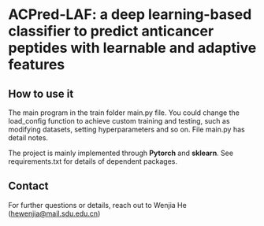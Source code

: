# ACPred-LAF: a deep learning-based classifier to predict anticancer peptides with learnable and adaptive features



## How to use it

The main program in the $\text{train}$ folder $\text{main.py}$ file. You could change the $\text{load_config}$ function to achieve custom training and testing, such as modifying datasets, setting hyperparameters and so on. File $\text{main.py}$ has detail notes.



The project is mainly implemented through **Pytorch** and **sklearn**. See $\text{requirements.txt}$ for details of dependent packages.



## Contact

For further questions or details, reach out to Wenjia He (hewenjia@mail.sdu.edu.cn)

